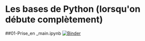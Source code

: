 # Les bases de Python (lorsqu'on débute complètement)
##01-Prise_en _main.ipynb
[![Binder](https://mybinder.org/badge_logo.svg)](https://mybinder.org/v2/gh/OlivierDalmasso/MonJuin2020/master?filepath=01-Prise_en%20_main.ipynb)
